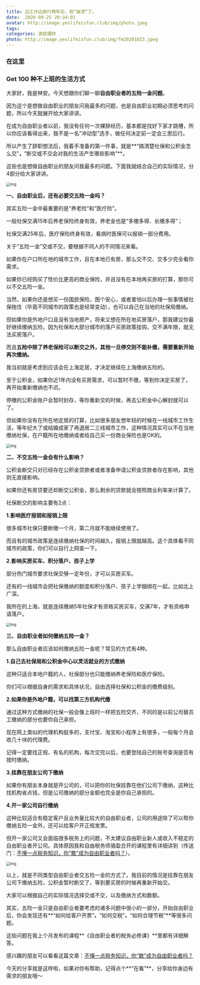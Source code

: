 ```yaml
---
title: 边工作边旅行两年后，我“崩溃”了。
date:  2020-09-25 20:34:01
avatar: http://image.yeslifeisfun.club/img/photo.jpeg
tags: 
categories: 游民理财
photo: http://image.yeslifeisfun.club/img/fm20201023.jpeg
---
```




### 在这里 

### Get 100 种不上班的生活方式



大家好，我是林安。今天想跟你们聊一聊**自由职业者的五险一金问题**。



因为这个是想做自由职业的朋友问我最多的问题，也是自由职业初期必须思考的问题，所以今天就展开给大家讲讲。



在成为自由职业者以前，我没有任何一次裸辞经历，基本都是找好下家才跳槽，所以你应该看得出来，我不是一名“冲动型”选手，做任何决定前一定会三思后行。



所以产生了辞职想法后，我着手准备的第一件事，就是**“搞清楚社保和公积金怎么交”**，**“断交或不交会对我的生活产生哪些影响”**。



这些也是想做自由职业的朋友问我最多的问题。下面我就结合自己的实际情况，分4部分给大家讲讲。



<img src="http://image.yeslifeisfun.club/img/640-20201111163247278.jpeg" alt="img" style="zoom:67%;" />





 **一、自由职业后，还有必要交五险一金吗？**



其实五险一金中最重要的是“养老险”和“医疗险”。



一般社保交满15年后养老保险终身有效，养老金也是“多缴多得、长缴多得”；



社保交满25年后，医疗保险终身有效，看病时医保可以报销一部分费用。



关于“五险一金”交或不交，要根据不同人的不同情况来看。



如果你在户口所在地的城市工作，且在本地已有房，那么交不交、交多少完全看你需求。



如果你已经购买了性价比更高的商业保险，并且没有在本地再买房的打算，那你可以不交五险一金。



当然，如果你还是想买一份国民保险，图个安心，或者害怕以后办理一些事情被社保拖住（毕竟不同城市的政策也是经常变动），也可以自己在当地的社保局缴纳。



但如果你是外地户口且没有当地房产，将来又想在所在地买房落户，那我建议你最好继续缴纳五险，因为社保和大部分城市的落户买房政策挂钩，交不满年限，就无法买房落户。



而且**五险中除了养老保险可以断交之外，其他一旦停交则不能补缴，需要重新开始再次缴纳。**



我当初就是考虑到应该会在上海定居，才决定继续在上海缴纳五险的。



至于公积金，如果你近1年内没有买房需求，可以暂时不缴，等到你决定买房了，再开始重新缴纳也不迟。



停缴的公积金账户会暂时封存，等你重新交的时候，再去公积金中心解封就可以了。



但如果你没有在所在地定居的打算，比如很多朋友想年轻的时候在一线城市工作生活，等年纪大了或结婚成家了再退居二三线城市工作，这种情况其实可以不在当地缴纳社保，在户籍所在地缴纳或者给自己买一份商业保险也是OK的。



<img src="http://image.yeslifeisfun.club/img/640-20201111163256405.jpeg" alt="img" style="zoom:67%;" />





 **二、不交五险一金会有什么影响？**



公积金断交只对已经存在公积金贷款者或者准备申请公积金贷款者存在影响，其他则无直接影响。



如果你还有房贷要还却断交公积金，那么剩余的贷款就会按照商业利率来计算了。



社保断交的影响主要有2点：



**1.影响医疗报销和报销上限**



很多城市社保只要断缴一个月，第二月就不能继续使用了。



而且有的城市政策是连续缴纳社保的时间越久，报销上限就越高。这个具体看不同城市的政策，你们可以自行上网查一下。



**2.影响买房买车、积分落户、孩子上学**



部分热门城市要求社保交够一定年份，才可以买房买车。



还有的一线城市会把社保缴纳的额度和积分落户、孩子上学捆绑在一起，比如北上广深。



我所在的上海，就是连续缴纳5年社保才有资格买房买车，交满7年，才有资格申请落户。



<img src="http://image.yeslifeisfun.club/img/640-20201111163303832.jpeg" alt="img" style="zoom:67%;" />





 **三、自由职业者如何缴纳五险一金？**



那么自由职业者应该如何缴纳五险一金呢？常见的方式有4种。



**1.自己去社保局和公积金中心以灵活就业的方式缴纳**



这种只适合本地户籍的人，社保部分也只能缴纳养老保险和医疗保险。



你们可以根据自身的需求和具体状况，自由选择社保和公积金的缴费级别。



**2.如果你是外地户籍，可以找第三方机构代缴**



通过这种方式缴纳的社保一般会像上班时一样把五险交齐，不同的是以前公司替员工缴纳的部分也要你自己承担。



现在网上类似的代理机构挺多的，支付宝、淘宝和小程序上有很多，一般每个月会收几十块的代理费。



记得一定要找正规、有名的机构，每次交完以后，也要登陆自己的账号查询是否有按时缴纳。



**3.挂靠在朋友公司下缴纳**



如果你有朋友本身就是开公司的，可以把你的社保挂靠在他们公司下缴纳，这种比找机构省点钱，但是公司缴纳的部分金额也完全是你自己承担的。



**4.开一家公司自行缴纳**



这种比较适合有稳定客户且业务量比较大的自由职业者，公司的用途除了可以帮你缴纳五险一金外，还可以给客户开正规发票。



但开一家公司又会面临很多税务上的问题，不太建议自由职业新人或收入不稳定的自由职业者开公司。具体原因我和自由税务师骆盈合开的课程里有详细讲到（传送门：[不懂一点税务知识，你“敢”成为自由职业者吗？](http://mp.weixin.qq.com/s?__biz=MzA4MTYxNzMzNQ==&mid=2650502058&idx=1&sn=35885aa82b5555507197cf3b073daf1d&chksm=879d9b72b0ea12646260778c2b4720883703d9ecc29bc9363166c3a63ffcc2cee3064f8efe66&scene=21#wechat_redirect)）。



<img src="http://image.yeslifeisfun.club/img/640-20201111163311253.jpeg" alt="img" style="zoom:67%;" />



以上，就是不同类型自由职业者交五险一金的方式了。我目前的情况是挂靠在朋友公司下缴纳五险，公积金暂时断交了，等到要买房的时候再重新开始交。



大家可以根据自己的实际情况选择交或不交，以及缴纳方式和数额。



其实，五险一金只是自由职业者要考虑的诸多问题中很小的一部分，开始自由职业后，你会发现还有**“如何给客户开票”**、**“如何交税”**、**“如何合理节税”**等很多问题。



这些问题在我上个月发布的课程**《自由职业者的税务必修课》**里都有详细解答。



感兴趣的朋友可以看看这篇文章：[不懂一点税务知识，你“敢”成为自由职业者吗？](http://mp.weixin.qq.com/s?__biz=MzA4MTYxNzMzNQ==&mid=2650502058&idx=1&sn=35885aa82b5555507197cf3b073daf1d&chksm=879d9b72b0ea12646260778c2b4720883703d9ecc29bc9363166c3a63ffcc2cee3064f8efe66&scene=21#wechat_redirect)



今天的分享就是这样啦，如果对你有帮助，记得点个**“在看”**，分享给你身边有需求的朋友哦～

